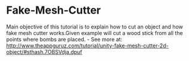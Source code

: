 Fake-Mesh-Cutter
================

Main objective of this tutorial is to explain how to cut an object and how fake mesh cutter works.Given example will cut a wood stick from all the points where bombs are placed. - See more at: http://www.theappguruz.com/tutorial/unity-fake-mesh-cutter-2d-object/#sthash.7OBSVdja.dpuf
